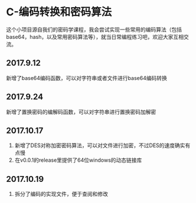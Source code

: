 # C-编码转换和密码算法

这个小项目源自我们的密码学课程，我会尝试实现一些常用的编码算法（包括base64，hash，以及常用密码算法等），就当日常编程练习吧，欢迎大家互相交流。

## 2017.9.12

新增了base64编码函数，可以对字符串或者文件进行base64编码转换

## 2017.9.24

新增了置换密码的编解码函数，可以对字符串进行置换密码加解密
## 2017.10.17

1. 新增了DES对称加密密码算法，可以对文件进行加密，不过DES的速度确实有点慢
2. 在v0.0.1的release里提供了64位windows的动态链接库
## 2017.10.19

1. 拆分了编码的实现文件，便于查阅和修改